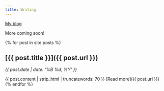 ```yaml
---
title: Writing
---
```

[My blog](https://blog.andrewg.me)

More coming soon!

{% for post in site.posts %}
## [{{ post.title }}]({{ post.url }})

*{{ post.date | date: '%B %d, %Y' }}*

{{ post.content | strip_html | truncatewords: 70 }} [Read more]({{ post.url }})
{% endfor %}
